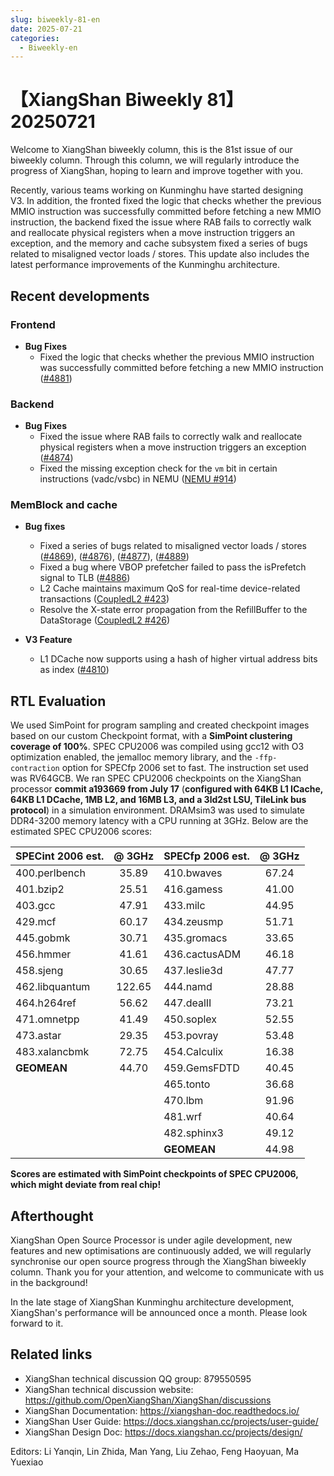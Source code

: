 ```yaml
---
slug: biweekly-81-en
date: 2025-07-21
categories:
  - Biweekly-en
---
```


# 【XiangShan Biweekly 81】20250721

Welcome to XiangShan biweekly column, this is the 81st issue of our biweekly column. Through this column, we will regularly introduce the progress of XiangShan, hoping to learn and improve together with you.

Recently, various teams working on Kunminghu have started designing V3. In addition, the fronted fixed the logic that checks whether the previous MMIO instruction was successfully committed before fetching a new MMIO instruction, the backend fixed the issue where RAB fails to correctly walk and reallocate physical registers when a move instruction triggers an exception, and the memory and cache subsystem fixed a series of bugs related to misaligned vector loads / stores. This update also includes the latest performance improvements of the Kunminghu architecture.

<!-- more -->
## Recent developments

### Frontend

- **Bug Fixes**
    - Fixed the logic that checks whether the previous MMIO instruction was successfully committed before fetching a new MMIO instruction ([#4881](https://github.com/OpenXiangShan/XiangShan/pull/4881))

### Backend

- **Bug Fixes**
  * Fixed the issue where RAB fails to correctly walk and reallocate physical registers when a move instruction triggers an exception ([#4874](https://github.com/OpenXiangShan/XiangShan/pull/4874))
  * Fixed the missing exception check for the `vm` bit in certain instructions (vadc/vsbc) in NEMU ([NEMU #914](https://github.com/OpenXiangShan/NEMU/pull/914))

### MemBlock and cache

- **Bug fixes**
    - Fixed a series of bugs related to misaligned vector loads / stores ([#4869](https://github.com/OpenXiangShan/XiangShan/pull/4869)), ([#4876](https://github.com/OpenXiangShan/XiangShan/pull/4876)), ([#4877](https://github.com/OpenXiangShan/XiangShan/pull/4877)), ([#4889](https://github.com/OpenXiangShan/XiangShan/pull/4889))
    - Fixed a bug where VBOP prefetcher failed to pass the isPrefetch signal to TLB ([#4886](https://github.com/OpenXiangShan/XiangShan/pull/4886))
    - L2 Cache maintains maximum QoS for real-time device-related transactions ([CoupledL2 #423](https://github.com/OpenXiangShan/CoupledL2/pull/423))
    - Resolve the X-state error propagation from the RefillBuffer to the DataStorage ([CoupledL2 #426](https://github.com/OpenXiangShan/CoupledL2/pull/426))

- **V3 Feature**
    - L1 DCache now supports using a hash of higher virtual address bits as index ([#4810](https://github.com/OpenXiangShan/XiangShan/pull/4810))

## RTL Evaluation

We used SimPoint for program sampling and created checkpoint images based on our custom Checkpoint format, with a **SimPoint clustering coverage of 100%**. SPEC CPU2006 was compiled using gcc12 with O3 optimization enabled, the jemalloc memory library, and the `-ffp-contraction` option for SPECfp 2006 set to fast. The instruction set used was RV64GCB. We ran SPEC CPU2006 checkpoints on the XiangShan processor **commit a193669 from July 17** (**configured with 64KB L1 ICache, 64KB L1 DCache, 1MB L2, and 16MB L3, and a 3ld2st LSU, TileLink bus protocol**) in a simulation environment. DRAMsim3 was used to simulate DDR4-3200 memory latency with a CPU running at 3GHz. Below are the estimated SPEC CPU2006 scores:

| SPECint 2006 est. | @ 3GHz | SPECfp 2006 est.  | @ 3GHz |
| :---------------- | :----: | :---------------- | :----: |
| 400.perlbench     | 35.89  | 410.bwaves        | 67.24  |
| 401.bzip2         | 25.51  | 416.gamess        | 41.00  |
| 403.gcc           | 47.91  | 433.milc          | 44.95  |
| 429.mcf           | 60.17  | 434.zeusmp        | 51.71  |
| 445.gobmk         | 30.71  | 435.gromacs       | 33.65  |
| 456.hmmer         | 41.61  | 436.cactusADM     | 46.18  |
| 458.sjeng         | 30.65  | 437.leslie3d      | 47.77  |
| 462.libquantum    | 122.65 | 444.namd          | 28.88  |
| 464.h264ref       | 56.62  | 447.dealII        | 73.21  |
| 471.omnetpp       | 41.49  | 450.soplex        | 52.55  |
| 473.astar         | 29.35  | 453.povray        | 53.48  |
| 483.xalancbmk     | 72.75  | 454.Calculix      | 16.38  |
| **GEOMEAN**       | 44.70  | 459.GemsFDTD      | 40.45  |
|                   |        | 465.tonto         | 36.68  |
|                   |        | 470.lbm           | 91.96  |
|                   |        | 481.wrf           | 40.64  |
|                   |        | 482.sphinx3       | 49.12  |
|                   |        | **GEOMEAN**       | 44.98  |

**Scores are estimated with SimPoint checkpoints of SPEC CPU2006, which might deviate from real chip!**

## Afterthought

XiangShan Open Source Processor is under agile development, new features and new optimisations are continuously added, we will regularly synchronise our open source progress through the XiangShan biweekly column. Thank you for your attention, and welcome to communicate with us in the background!

In the late stage of XiangShan Kunminghu architecture development, XiangShan's performance will be announced once a month. Please look forward to it.

## Related links

- XiangShan technical discussion QQ group: 879550595
- XiangShan technical discussion website: https://github.com/OpenXiangShan/XiangShan/discussions
- XiangShan Documentation: https://xiangshan-doc.readthedocs.io/
- XiangShan User Guide: https://docs.xiangshan.cc/projects/user-guide/
- XiangShan Design Doc: https://docs.xiangshan.cc/projects/design/

Editors: Li Yanqin, Lin Zhida, Man Yang, Liu Zehao, Feng Haoyuan, Ma Yuexiao
